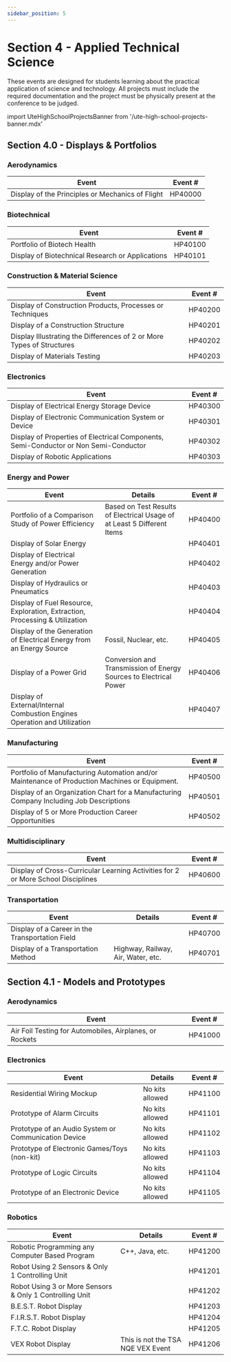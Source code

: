 ```yaml
---
sidebar_position: 5
---
```


# Section 4 - Applied Technical Science

These events are designed for students learning about the practical application of science and technology. All projects must include the required documentation and the project must be physically present at the conference to be judged.

import UteHighSchoolProjectsBanner from '/ute-high-school-projects-banner.mdx'

<UteHighSchoolProjectsBanner />

## Section 4.0 - Displays & Portfolios

### Aerodynamics

| Event                                            | Event # |
| ------------------------------------------------ | ------- |
| Display of the Principles or Mechanics of Flight | HP40000 |

### Biotechnical

| Event                                            | Event # |
| ------------------------------------------------ | ------- |
| Portfolio of Biotech Health                      | HP40100 |
| Display of Biotechnical Research or Applications | HP40101 |

### Construction & Material Science

| Event                                                                 | Event # |
| --------------------------------------------------------------------- | ------- |
| Display of Construction Products, Processes or Techniques             | HP40200 |
| Display of a Construction Structure                                   | HP40201 |
| Display Illustrating the Differences of 2 or More Types of Structures | HP40202 |
| Display of Materials Testing                                          | HP40203 |

### Electronics

| Event                                                                                | Event # |
| ------------------------------------------------------------------------------------ | ------- |
| Display of Electrical Energy Storage Device                                          | HP40300 |
| Display of Electronic Communication System or Device                                 | HP40301 |
| Display of Properties of Electrical Components, Semi-Conductor or Non Semi-Conductor | HP40302 |
| Display of Robotic Applications                                                      | HP40303 |

### Energy and Power

| Event                                                                       | Details                                                                 | Event # |
| --------------------------------------------------------------------------- | ----------------------------------------------------------------------- | ------- |
| Portfolio of a Comparison Study of Power Efficiency                         | Based on Test Results of Electrical Usage of at Least 5 Different Items | HP40400 |
| Display of Solar Energy                                                     |                                                                         | HP40401 |
| Display of Electrical Energy and/or Power Generation                        |                                                                         | HP40402 |
| Display of Hydraulics or Pneumatics                                         |                                                                         | HP40403 |
| Display of Fuel Resource, Exploration, Extraction, Processing & Utilization |                                                                         | HP40404 |
| Display of the Generation of Electrical Energy from an Energy Source        | Fossil, Nuclear, etc.                                                   | HP40405 |
| Display of a Power Grid                                                     | Conversion and Transmission of Energy Sources to Electrical Power       | HP40406 |
| Display of External/Internal Combustion Engines Operation and Utilization   |                                                                         | HP40407 |

### Manufacturing

| Event                                                                                         | Event # |
| --------------------------------------------------------------------------------------------- | ------- |
| Portfolio of Manufacturing Automation and/or Maintenance of Production Machines or Equipment. | HP40500 |
| Display of an Organization Chart for a Manufacturing Company Including Job Descriptions       | HP40501 |
| Display of 5 or More Production Career Opportunities                                          | HP40502 |

### Multidisciplinary

| Event                                                                            | Event # |
| -------------------------------------------------------------------------------- | ------- |
| Display of Cross-Curricular Learning Activities for 2 or More School Disciplines | HP40600 |

### Transportation

| Event                                           | Details                            | Event # |
| ----------------------------------------------- | ---------------------------------- | ------- |
| Display of a Career in the Transportation Field |                                    | HP40700 |
| Display of a Transportation Method              | Highway, Railway, Air, Water, etc. | HP40701 |

## Section 4.1 - Models and Prototypes

### Aerodynamics

| Event                                                   | Event # |
| ------------------------------------------------------- | ------- |
| Air Foil Testing for Automobiles, Airplanes, or Rockets | HP41000 |

### Electronics

| Event                                                | Details         | Event # |
| ---------------------------------------------------- | --------------- | ------- |
| Residential Wiring Mockup                            | No kits allowed | HP41100 |
| Prototype of Alarm Circuits                          | No kits allowed | HP41101 |
| Prototype of an Audio System or Communication Device | No kits allowed | HP41102 |
| Prototype of Electronic Games/Toys (non-kit)         | No kits allowed | HP41103 |
| Prototype of Logic Circuits                          | No kits allowed | HP41104 |
| Prototype of an Electronic Device                    | No kits allowed | HP41105 |

### Robotics

| Event                                                   | Details                           | Event # |
| ------------------------------------------------------- | --------------------------------- | ------- |
| Robotic Programming any Computer Based Program          | C++, Java, etc.                   | HP41200 |
| Robot Using 2 Sensors & Only 1 Controlling Unit         |                                   | HP41201 |
| Robot Using 3 or More Sensors & Only 1 Controlling Unit |                                   | HP41202 |
| B.E.S.T. Robot Display                                  |                                   | HP41203 |
| F.I.R.S.T. Robot Display                                |                                   | HP41204 |
| F.T.C. Robot Display                                    |                                   | HP41205 |
| VEX Robot Display                                       | This is not the TSA NQE VEX Event | HP41206 |
